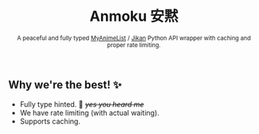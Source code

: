 <div align="center">

  # Anmoku 安黙

  <sub>A peaceful and fully typed [MyAnimeList](https://myanimelist.net/) / [Jikan](https://jikan.moe/) Python API wrapper with caching and proper rate limiting.</sub>

  <br>

</div>

## Why we're the best! ✨
- Fully type hinted. 🌌 ~~*yes you heard me*~~
- We have rate limiting (with actual waiting).
- Supports caching.
